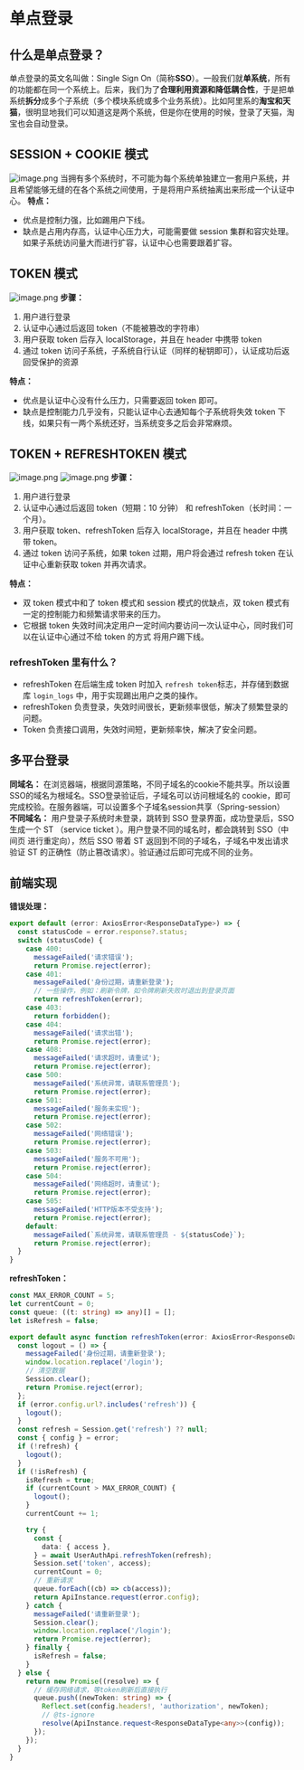 # 单点登录
## 什么是单点登录？
单点登录的英文名叫做：Single Sign On（简称**SSO**）。一般我们就**单系统**，所有的功能都在同一个系统上。后来，我们为了**合理利用资源和降低耦合性**，于是把单系统**拆分**成多个子系统（多个模块系统或多个业务系统）。比如阿里系的**淘宝和天猫**，很明显地我们可以知道这是两个系统，但是你在使用的时候，登录了天猫，淘宝也会自动登录。
## SESSION + COOKIE 模式
![image.png](https://cdn.nlark.com/yuque/0/2024/png/21870146/1712727617836-3f0a3009-6cf9-4e4d-8298-8e8a648e3841.png#averageHue=%23ebe8e8&clientId=u46c40c37-1318-4&from=paste&height=487&id=u93899c15&originHeight=973&originWidth=1357&originalType=binary&ratio=2&rotation=0&showTitle=false&size=490533&status=done&style=none&taskId=u13ea07b2-9323-417c-af87-96d7cf43fd8&title=&width=678.5)
当拥有多个系统时，不可能为每个系统单独建立一套用户系统，并且希望能够无缝的在各个系统之间使用，于是将用户系统抽离出来形成一个认证中心。
**特点：**

- 优点是控制力强，比如踢用户下线。
- 缺点是占用内存高，认证中心压力大，可能需要做 session 集群和容灾处理。如果子系统访问量大而进行扩容，认证中心也需要跟着扩容。
## TOKEN 模式
![image.png](https://cdn.nlark.com/yuque/0/2024/png/21870146/1712729659864-3a9d6071-3464-4a14-994a-808a31fa1930.png#averageHue=%23f3f1f1&clientId=u46c40c37-1318-4&from=paste&height=528&id=u62765661&originHeight=1056&originWidth=908&originalType=binary&ratio=2&rotation=0&showTitle=false&size=241721&status=done&style=none&taskId=ufa985d1d-797c-4936-a735-a810d831bc9&title=&width=454)
**步骤：**

1. 用户进行登录
2. 认证中心通过后返回 token（不能被篡改的字符串）
3. 用户获取 token 后存入 localStorage，并且在 header 中携带 token
4. 通过 token 访问子系统，子系统自行认证（同样的秘钥即可），认证成功后返回受保护的资源

**特点：**

- 优点是认证中心没有什么压力，只需要返回 token 即可。
- 缺点是控制能力几乎没有，只能认证中心去通知每个子系统将失效 token 下线，如果只有一两个系统还好，当系统变多之后会非常麻烦。
## TOKEN + REFRESHTOKEN 模式
![image.png](https://cdn.nlark.com/yuque/0/2024/png/21870146/1712730374412-a8088b9a-6d60-4353-9a3b-24ad218894dc.png#averageHue=%23f2f0f0&clientId=u46c40c37-1318-4&from=paste&height=455&id=wZ6Yi&originHeight=910&originWidth=871&originalType=binary&ratio=2&rotation=0&showTitle=false&size=257448&status=done&style=none&taskId=u26a9fa8c-56cc-43a1-9ad1-6058f59f87f&title=&width=435.5)
![image.png](https://cdn.nlark.com/yuque/0/2024/png/21870146/1712731525038-af3e5ea8-b345-4072-8b43-69f34638a869.png#averageHue=%23f3f1f1&clientId=u46c40c37-1318-4&from=paste&height=504&id=u9091f1b2&originHeight=1007&originWidth=819&originalType=binary&ratio=2&rotation=0&showTitle=false&size=263991&status=done&style=none&taskId=u59c47374-8ffd-4689-8332-d12fa10576c&title=&width=409.5)
**步骤：**

1. 用户进行登录
2. 认证中心通过后返回 token（短期：10 分钟） 和 refreshToken（长时间：一个月）。
3. 用户获取 token、refreshToken 后存入 localStorage，并且在 header 中携带 token。
4. 通过 token 访问子系统，如果 token 过期，用户将会通过 refresh token 在认证中心重新获取 token 并再次请求。

**特点：**

- 双 token 模式中和了 token 模式和 session 模式的优缺点，双 token 模式有一定的控制能力和频繁请求带来的压力。
- 它根据 token 失效时间决定用户一定时间内要访问一次认证中心，同时我们可以在认证中心通过不给 token 的方式 将用户踢下线。
### refreshToken 里有什么？

- refreshToken 在后端生成 token 时加入 `refresh token`标志，并存储到数据库 `login_logs` 中，用于实现踢出用户之类的操作。
- refreshToken 负责登录，失效时间很长，更新频率很低，解决了频繁登录的问题。
- Token 负责接口调用，失效时间短，更新频率快，解决了安全问题。
## 多平台登录
**同域名：**
在浏览器端，根据同源策略，不同子域名的cookie不能共享。所以设置SSO的域名为根域名。SSO登录验证后，子域名可以访问根域名的 cookie，即可完成校验。在服务器端，可以设置多个子域名session共享（Spring-session）
**不同域名：**
用户登录子系统时未登录，跳转到 SSO 登录界面，成功登录后，SSO 生成一个 ST （service ticket ）。用户登录不同的域名时，都会跳转到 SSO（中间页 进行重定向），然后 SSO 带着 ST 返回到不同的子域名，子域名中发出请求验证 ST 的正确性（防止篡改请求）。验证通过后即可完成不同的业务。
## 前端实现
**错误处理：**
```typescript
export default (error: AxiosError<ResponseDataType>) => {
  const statusCode = error.response?.status;
  switch (statusCode) {
    case 400:
      messageFailed('请求错误');
      return Promise.reject(error);
    case 401:
      messageFailed('身份过期，请重新登录');
      // 一些操作，例如：刷新令牌，如令牌刷新失败时退出到登录页面
      return refreshToken(error);
    case 403:
      return forbidden();
    case 404:
      messageFailed('请求出错');
      return Promise.reject(error);
    case 408:
      messageFailed('请求超时，请重试');
      return Promise.reject(error);
    case 500:
      messageFailed('系统异常，请联系管理员');
      return Promise.reject(error);
    case 501:
      messageFailed('服务未实现');
      return Promise.reject(error);
    case 502:
      messageFailed('网络错误');
      return Promise.reject(error);
    case 503:
      messageFailed('服务不可用');
      return Promise.reject(error);
    case 504:
      messageFailed('网络超时，请重试');
      return Promise.reject(error);
    case 505:
      messageFailed('HTTP版本不受支持');
      return Promise.reject(error);
    default:
      messageFailed(`系统异常，请联系管理员 - ${statusCode}`);
      return Promise.reject(error);
  }
}
```
**refreshToken：**
```typescript
const MAX_ERROR_COUNT = 5;
let currentCount = 0;
const queue: ((t: string) => any)[] = [];
let isRefresh = false;

export default async function refreshToken(error: AxiosError<ResponseDataType>) {
  const logout = () => {
    messageFailed('身份过期，请重新登录');
    window.location.replace('/login');
    // 清空数据
    Session.clear();
    return Promise.reject(error);
  };
  if (error.config.url?.includes('refresh')) {
    logout();
  }
  const refresh = Session.get('refresh') ?? null;
  const { config } = error;
  if (!refresh) {
    logout();
  }
  if (!isRefresh) {
    isRefresh = true;
    if (currentCount > MAX_ERROR_COUNT) {
      logout();
    }
    currentCount += 1;

    try {
      const {
        data: { access },
      } = await UserAuthApi.refreshToken(refresh);
      Session.set('token', access);
      currentCount = 0;
      // 重新请求
      queue.forEach((cb) => cb(access));
      return ApiInstance.request(error.config);
    } catch {
      messageFailed('请重新登录');
      Session.clear();
      window.location.replace('/login');
      return Promise.reject(error);
    } finally {
      isRefresh = false;
    }
  } else {
    return new Promise((resolve) => {
      // 缓存网络请求，等token刷新后直接执行
      queue.push((newToken: string) => {
        Reflect.set(config.headers!, 'authorization', newToken);
        // @ts-ignore
        resolve(ApiInstance.request<ResponseDataType<any>>(config));
      });
    });
  }
}
```
